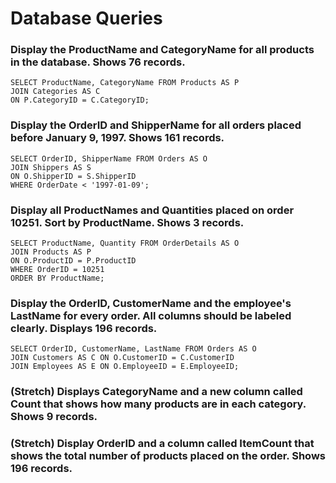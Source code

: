 # Database Queries

### Display the ProductName and CategoryName for all products in the database. Shows 76 records.

    SELECT ProductName, CategoryName FROM Products AS P
    JOIN Categories AS C
    ON P.CategoryID = C.CategoryID;

### Display the OrderID and ShipperName for all orders placed before January 9, 1997. Shows 161 records.

    SELECT OrderID, ShipperName FROM Orders AS O
    JOIN Shippers AS S
    ON O.ShipperID = S.ShipperID
    WHERE OrderDate < '1997-01-09';

### Display all ProductNames and Quantities placed on order 10251. Sort by ProductName. Shows 3 records.

    SELECT ProductName, Quantity FROM OrderDetails AS O
    JOIN Products AS P
    ON O.ProductID = P.ProductID
    WHERE OrderID = 10251
    ORDER BY ProductName;

### Display the OrderID, CustomerName and the employee's LastName for every order. All columns should be labeled clearly. Displays 196 records.

    SELECT OrderID, CustomerName, LastName FROM Orders AS O
    JOIN Customers AS C ON O.CustomerID = C.CustomerID
    JOIN Employees AS E ON O.EmployeeID = E.EmployeeID;

### (Stretch)  Displays CategoryName and a new column called Count that shows how many products are in each category. Shows 9 records.

### (Stretch) Display OrderID and a  column called ItemCount that shows the total number of products placed on the order. Shows 196 records. 